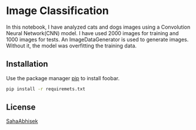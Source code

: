 # Image Classification

In this notebook, I have analyzed cats and dogs images using a Convolution Neural Network(CNN) model. I have used 2000 images for training and 1000 images for tests. An ImageDataGenerator is used to generate images. Without it, the model was overfitting the training data.

## Installation

Use the package manager [pip](https://pip.pypa.io/en/stable/) to install foobar.

```bash
pip install -r requiremets.txt
```



## License
[SahaAbhisek](https://github.com/SahaAbhisek/)
